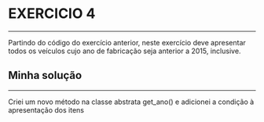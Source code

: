 # EXERCICIO 4
--------------------------------------------------
Partindo do código do exercício anterior, neste exercício deve apresentar todos os veículos cujo ano de fabricação seja anterior a 2015, inclusive.

## Minha solução
---
Criei um novo método na classe abstrata get_ano() e adicionei a condição à apresentação dos itens